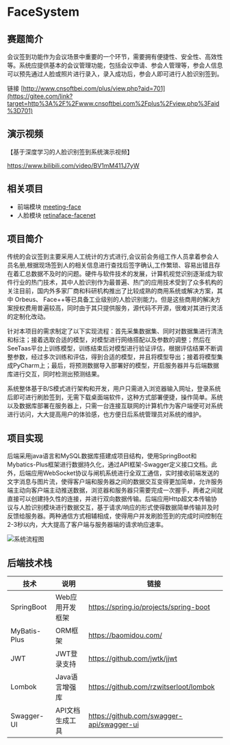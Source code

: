 # FaceSystem

## 赛题简介

​		会议签到功能作为会议场景中重要的一个环节，需要拥有便捷性、安全性、高效性等。系统应提供基本的会议管理功能，包括会议申请、参会人管理等，参会人信息可以预先通过人脸或照片进行录入，录入成功后，参会人即可进行人脸识别签到。

链接 [http://www.cnsoftbei.com/plus/view.php?aid=701](https://gitee.com/link?target=http%3A%2F%2Fwww.cnsoftbei.com%2Fplus%2Fview.php%3Faid%3D701)

## 演示视频

【基于深度学习的人脸识别签到系统演示视频】

 https://www.bilibili.com/video/BV1mM411J7yW

## 相关项目

- 前端模块  [meeting-face](https://github.com/saiGou-14H/meeting-face)
- 人脸模块  [retinaface-facenet](https://github.com/saiGou-14H/retinaface-facenet)

## 项目简介

​		传统的会议签到主要采用人工统计的方式进行,会议前会务组工作人员拿着参会人员名册,根据现场签到人的相关信息进行查找后签字确认,工作繁琐、容易出错且存在着汇总数据不及时的问题。硬件与软件技术的发展，计算机视觉识别逐渐成为软件行业的热门技术，其中人脸识别作为最普遍、热门的应用技术受到了众多机构的关注目前，国内外多家厂商和科研机构推出了比较成熟的商用系统或解决方案，其中 Orbeus、 Face++等已具备工业级别的人脸识别能力。但是这些商用的解决方案授权费用普遍较高，同时由于其只提供服务，源代码不开源，很难对其进行灵活的定制化改动。

​		针对本项目的需求制定了以下实现流程：首先采集数据集、同时对数据集进行清洗和标注；接着选取合适的模型，对模型进行网络搭配以及参数的调整；然后在SeeTaas平台上训练模型，训练结束后对模型进行验证评估，根据评估结果不断调整参数，经过多次训练和评估，得到合适的模型，并且将模型导出；接着将模型集成PyCharm上；最后，将预测数据导入部署好的模型，开启服务器并与后端数据库进行交互，同时检测出预测结果。

​		系统整体基于B/S模式进行架构和开发，用户只需进入浏览器输入网址，登录系统后即可进行刷脸签到，无需下载桌面端软件，这种方式部署便捷，操作简单。系统以及数据库部署在服务器上，只需一台连接互联网的计算机作为客户端便可对系统进行访问，大大提高用户的体验感，也方便日后系统管理员对系统的维护。

## 项目实现

​		后端采用java语言和MySQL数据库搭建成项目结构，使用SpringBoot和Mybatics-Plus框架进行数据持久化，通过API框架-Swagger定义接口文档。此外，后端应用WebSocket协议与闸机系统进行全双工通信，实时接收前端发送的文字消息与图片流，使得客户端和服务器之间的数据交互变得更加简单，允许服务端主动向客户端主动推送数据，浏览器和服务器只需要完成一次握手，两者之间就直接可以创建持久性的连接，并进行双向数据传输。后端应用Http超文本传输协议与人脸识别模块进行数据交互，基于请求/响应的形式使得数据简单传输并及时反馈给服务器。两种通信方式相辅相成，使得用户并发刷脸签到的完成时间控制在2-3秒以内，大大提高了客户端与服务器端的请求响应速率。

![系统流程图](https://github.com/saiGou-14H/save-image/blob/main/%E4%BA%BA%E8%84%B8%E8%AF%86%E5%88%AB%E4%BC%9A%E8%AE%AE%E7%AD%BE%E5%88%B0%E7%B3%BB%E7%BB%9F/%E4%BA%BA%E8%84%B8%E8%AF%86%E5%88%AB%E7%AD%BE%E5%88%B0%E6%80%BB%E6%B5%81%E7%A8%8B%E5%9B%BE.png)

## 后端技术栈

| 技术         | 说明            | 链接                                      |
| ------------ | --------------- | ----------------------------------------- |
| SpringBoot   | Web应用开发框架 | https://spring.io/projects/spring-boot    |
| MyBatis-Plus | ORM框架         | https://baomidou.com/                     |
| JWT          | JWT登录支持     | https://github.com/jwtk/jjwt              |
| Lombok       | Java语言增强库  | https://github.com/rzwitserloot/lombok    |
| Swagger-UI   | API文档生成工具 | https://github.com/swagger-api/swagger-ui |